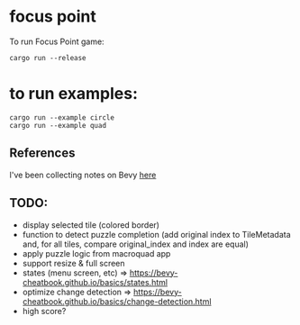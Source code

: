 # focus point

To run Focus Point game:


    cargo run --release


# to run examples:

    cargo run --example circle
    cargo run --example quad


## References

I've been collecting notes on Bevy [here](./BEVY_REFERENCES.md)
    

## TODO:

- display selected tile (colored border)
- function to detect puzzle completion (add original index to TileMetadata and, for all tiles, compare original_index and index are equal)
- apply puzzle logic from macroquad app
- support resize & full screen
- states (menu screen, etc) => https://bevy-cheatbook.github.io/basics/states.html
- optimize change detection => https://bevy-cheatbook.github.io/basics/change-detection.html
- high score?
